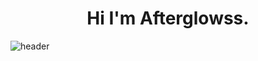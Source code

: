 # <div align='center'> Hi I'm Afterglowss.</div>
![header](https://capsule-render.vercel.app/api?type=rect&color=auto&height=10&section=header&text=Hi%20I'm%20Afterglowss.&fontSize=6)
